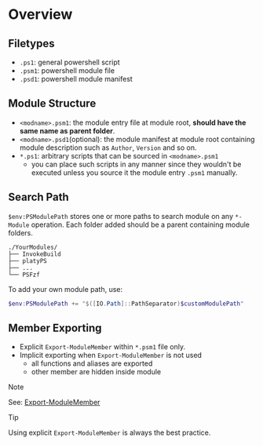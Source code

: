 # Overview

## Filetypes

- `.ps1`: general powershell script
- `.psm1`: powershell module file
- `.psd1`: powershell module manifest

## Module Structure

- `<modname>.psm1`: the module entry file at module root, **should have the same name as parent folder**.
- `<modname>.psd1`(optional): the module manifest at module root containing module description such as `Author`, `Version` and so on.
- `*.ps1`: arbitrary scripts that can be sourced in `<modname>.psm1`
    - you can place such scripts in any manner since they wouldn't be executed unless you source it the module entry `.psm1` manually.

## Search Path

`$env:PSModulePath` stores one or more paths to search module on any `*-Module` operation.
Each folder added should be a parent containing module folders.

```
./YourModules/
├── InvokeBuild
├── platyPS
├── ...
└── PSFzf
```

To add your own module path, use:
```ps1
$env:PSModulePath += "$([IO.Path]::PathSeparator)$customModulePath"
```

## Member Exporting

- Explicit `Export-ModuleMember` within `*.psm1` file only.
- Implicit exporting when `Export-ModuleMember` is not used
    - all functions and aliases are exported
    - other member are hidden inside module

> [!NOTE]
> See: [Export-ModuleMember](https://learn.microsoft.com/en-us/powershell/module/microsoft.powershell.core/export-modulemember?view=powershell-7.5) 

> [!TIP]
> Using explicit `Export-ModuleMember` is always the best practice.
